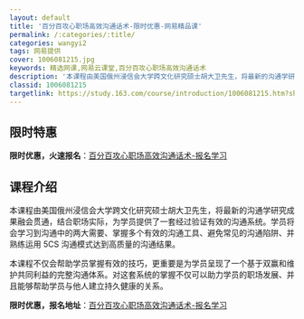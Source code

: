 ```yaml
---
layout: default
title: '百分百攻心职场高效沟通话术-限时优惠-网易精品课'
permalink: /:categories/:title/
categories: wangyi2
tags: 网易提供
cover: 1006081215.jpg
keywords: 精选网课,网易云课堂,百分百攻心职场高效沟通话术
description: '本课程由美国俄州浸信会大学跨文化研究硕士胡大卫先生，将最新的沟通学研究成果融会贯通，结合职场实际，为学员提供了一套经过验'
classid: 1006081215
targetlink: https://study.163.com/course/introduction/1006081215.htm?share=1&shareId=1025206652&utm_campaign=share&utm_medium=iphoneShare&utm_source=&utm_u=1025206652
---
```


## 限时特惠

**限时优惠，火速报名**：[百分百攻心职场高效沟通话术-报名学习](https://study.163.com/course/introduction/1006081215.htm?share=1&shareId=1025206652&utm_campaign=share&utm_medium=iphoneShare&utm_source=&utm_u=1025206652)

## 课程介绍

本课程由美国俄州浸信会大学跨文化研究硕士胡大卫先生，将最新的沟通学研究成果融会贯通，结合职场实际，为学员提供了一套经过验证有效的沟通系统。学员将会学习到沟通中的两大需要、掌握多个有效的沟通工具、避免常见的沟通陷阱、并熟练运用 5CS 沟通模式达到高质量的沟通结果。

本课程不仅会帮助学员掌握有效的技巧，更重要是为学员呈现了一个基于双赢和维护共同利益的完整沟通体系。对这套系统的掌握不仅可以助力学员的职场发展、并且能够帮助学员与他人建立持久健康的关系。

**限时优惠，报名地址**：[百分百攻心职场高效沟通话术-报名学习](https://study.163.com/course/introduction/1006081215.htm?share=1&shareId=1025206652&utm_campaign=share&utm_medium=iphoneShare&utm_source=&utm_u=1025206652)

